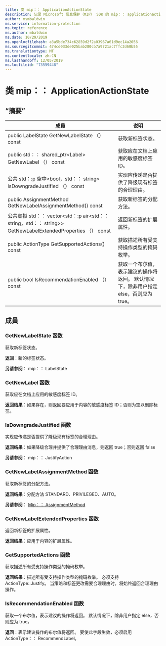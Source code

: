 ```yaml
---
title: 类 mip：： ApplicationActionState
description: 记录 Microsoft 信息保护（MIP） SDK 的 mip：： applicationactionstate 类。
author: msmbaldwin
ms.service: information-protection
ms.topic: reference
ms.author: mbaldwin
ms.date: 10/29/2019
ms.openlocfilehash: a3a5bde734c62859d2f2a03967a61d9ec14a2056
ms.sourcegitcommit: 474cd033de025bab280cb7a9721ac7ffc2d60b55
ms.translationtype: MT
ms.contentlocale: zh-CN
ms.lasthandoff: 12/05/2019
ms.locfileid: "73559448"
---
```

# <a name="class-mipapplicationactionstate"></a>类 mip：： ApplicationActionState 
  
## <a name="summary"></a>“摘要”
 成員                        | 说明                                
--------------------------------|---------------------------------------------
public LabelState GetNewLabelState （） const  |  获取新标签状态。
public std：： shared_ptr\<Label\> GetNewLabel （） const  |  获取应在文档上应用的敏感度标签 ID。
公共 std：:p 空中\<bool，std：： string\> IsDowngradeJustified （） const  |  实现应传递是否提供了降级现有标签的合理理由。
public AssignmentMethod GetNewLabelAssignmentMethod() const  |  获取新标签的分配方法。
公共虚拟 std：： vector\<std：:p air\<std：： string，std：： string\>\> GetNewLabelExtendedProperties （） const  |  返回新标签的扩展属性。
public ActionType GetSupportedActions() const  |  获取描述所有受支持操作类型的掩码枚举。
public bool IsRecommendationEnabled （） const  |  获取一个布尔值，表示建议的操作将返回。 默认情况下，除非用户指定 else，否则应为 true。
  
## <a name="members"></a>成員
  
### <a name="getnewlabelstate-function"></a>GetNewLabelState 函数
获取新标签状态。

  
**返回**：新的标签状态。 
  
**另请参阅**： mip：： LabelState
  
### <a name="getnewlabel-function"></a>GetNewLabel 函数
获取应在文档上应用的敏感度标签 ID。

  
**返回结果**：如果存在，则返回要应用于内容的敏感度标签 ID；否则为空以删除标签。
  
### <a name="isdowngradejustified-function"></a>IsDowngradeJustified 函数
实现应传递是否提供了降级现有标签的合理理由。

  
**返回结果**：如果降级合理并提供了合理理由消息，则返回 true；否则返回 false 
  
**另请参阅**： mip：： JustifyAction
  
### <a name="getnewlabelassignmentmethod-function"></a>GetNewLabelAssignmentMethod 函数
获取新标签的分配方法。

  
**返回结果**：分配方法 STANDARD、PRIVILEGED、AUTO。 
  
**另请参阅**： [Mip：： AssignmentMethod](mip-enums-and-structs.md#assignmentmethod-enum)
  
### <a name="getnewlabelextendedproperties-function"></a>GetNewLabelExtendedProperties 函数
返回新标签的扩展属性。

  
**返回结果**：应用于内容的扩展属性。
  
### <a name="getsupportedactions-function"></a>GetSupportedActions 函数
获取描述所有受支持操作类型的掩码枚举。

  
**返回结果**：描述所有受支持操作类型的掩码枚举。
必须支持 ActionType::Justify。 当策略和标签更改需要合理理由时，将始终返回合理理由操作。
  
### <a name="isrecommendationenabled-function"></a>IsRecommendationEnabled 函数
获取一个布尔值，表示建议的操作将返回。 默认情况下，除非用户指定 else，否则应为 true。

  
**返回**：表示建议操作的布尔值将返回。
要使此字段生效，必须启用 ActionType：： RecommendLabel。
